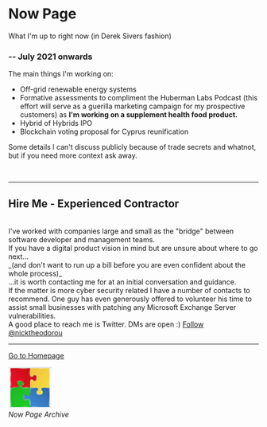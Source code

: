 
# Now Page

What I'm up to right now (in Derek Sivers fashion)

### -- July 2021 onwards


The main things I'm working on:

- Off-grid renewable energy systems 
- Formative assessments to compliment the Huberman Labs Podcast 
(this effort will serve as a guerilla marketing campaign for my prospective customers) as **I'm working on a supplement health food product.**
- Hybrid of Hybrids IPO
- Blockchain voting proposal for Cyprus reunification

Some details I can't discuss publicly because of trade secrets and whatnot, but if you need more context ask away. 

<br/>

***

## Hire Me - Experienced Contractor

<br/>
I've worked with companies large and small as the "bridge" between software developer and management teams. <br/>
If you have a digital product vision in mind but are unsure about where to go next... <br/>
_(and don't want to run up a bill before you are even confident about the whole process)_ <br/>
...it is worth contacting me for at an initial conversation and guidance.
<br/>
If the matter is more cyber security related I have a number of contacts to recommend. One guy has even generously offered to volunteer his time to assist small businesses with patching any Microsoft Exchange Server vulnerabilities.
<br/>
A good place to reach me is Twitter. DMs are open :)
<a href="https://twitter.com/nicktheodorou?ref_src=twsrc%5Etfw" class="twitter-follow-button" data-show-count="false">Follow @nicktheodorou</a><script async src="https://platform.twitter.com/widgets.js" charset="utf-8"></script>
<br/>

***

[Go to Homepage](https://nikipedia.xyz/)

[![](assets/img/jigsaw.png)](./now_archive.html "Now Page Archive") <br/>
_Now Page Archive_ 